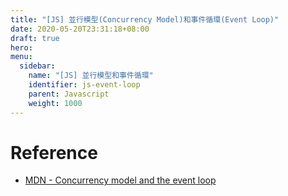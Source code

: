 ```yaml
---
title: "[JS] 並行模型(Concurrency Model)和事件循環(Event Loop)"
date: 2020-05-20T23:31:18+08:00
draft: true
hero: 
menu:
  sidebar:
    name: "[JS] 並行模型和事件循環"
    identifier: js-event-loop
    parent: Javascript
    weight: 1000
---
```

# Reference
- [MDN - Concurrency model and the event loop](https://developer.mozilla.org/en-US/docs/Web/JavaScript/EventLoop)